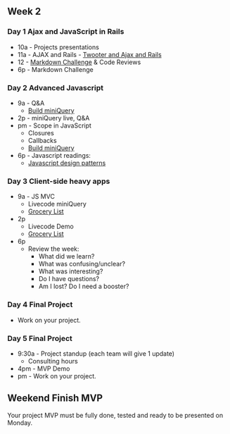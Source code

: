 ## Week 2

### Day 1 Ajax and JavaScript in Rails

- 10a - Projects presentations
- 11a - AJAX and Rails
      - [Twooter and Ajax and Rails](./discussions/twooter_rails_ajax/text.md)
- 12  - [Markdown Challenge](../../../../markdown-widget-challenge) &amp; Code Reviews
- 6p  - Markdown Challenge

### Day 2 Advanced Javascript

- 9a - Q&amp;A
  - [Build miniQuery](../../../../miniQuery-challenge)
- 2p - miniQuery live, Q&amp;A
- pm - Scope in JavaScript
  - Closures
  - Callbacks
  - [Build miniQuery](../../../../miniQuery-challenge)
- 6p - Javascript readings:
  - [Javascript design patterns](http://addyosmani.com/resources/essentialjsdesignpatterns/book/)

### Day 3 Client-side heavy apps

- 9a - JS MVC
     - Livecode miniQuery
     - [Grocery List](../../../../behavior-drill-grocery-list-challenge)
- 2p
     - Livecode Demo
     - [Grocery List](../../../../behavior-drill-grocery-list-challenge)
- 6p
  - Review the week:
    - What did we learn?
    - What was confusing/unclear?
    - What was interesting?
    - Do I have questions?
    - Am I lost? Do I need a booster?

### Day 4 Final Project

- Work on your project.

### Day 5 Final Project

- 9:30a - Project standup (each team will give 1 update)
  - Consulting hours
- 4pm - MVP Demo
- pm - Work on your project.


## Weekend Finish MVP
Your project MVP must be fully done, tested and ready to be presented on Monday.
